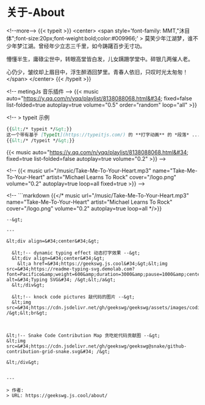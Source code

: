 # 关于-About


&lt;!--more--&gt;
{{&lt; typeit &gt;}}
&lt;center&gt;
&lt;span  style=&#39;font-family: MMT,&#34;沐目体&#34;;font-size:20px;font-weight:bold;color:#009966;&#39; &gt;
莫笑少年江湖梦，谁不少年梦江湖。曾经年少立志三千里，如今踌躇百步无寸功。

懵懂半生，庸碌尘世中，转眼高堂皆白发，儿女蹒跚学堂中。碎银几两催人老。

心仍少，皱纹却上眉目中，浮生醉酒回梦里。青春人依旧，只叹时光太匆匆！
&lt;/span&gt;
&lt;/center&gt;
{{&lt; /typeit &gt;}}


&lt;!-- metingJs 音乐插件 --&gt;
{{&lt; music auto=&#34;https://y.qq.com/n/yqq/playlist/8138088068.html&#34; fixed=false list-folded=true autoplay=true volume=&#34;0.5&#34; order=&#34;random&#34; loop=&#34;all&#34;  &gt;}}

&lt;!-- 
&gt; typeit 示例

```markdown
{{&lt;/* typeit */&gt;}}
这一个带有基于 [TypeIt](https://typeitjs.com/) 的 **打字动画** 的 *段落* ...
{{&lt;/* /typeit */&gt;}}
```

{{&lt; music auto=&#34;https://y.qq.com/n/yqq/playlist/8138088068.html&#34; fixed=true list-folded=false autoplay=true volume=&#34;0.2&#34; &gt;}} --&gt;

&lt;!-- {{&lt; music url=&#34;/music/Take-Me-To-Your-Heart.mp3&#34;  name=&#34;Take-Me-To-Your-Heart&#34; artist=&#34;Michael Learns To Rock&#34; cover=&#34;/logo.png&#34; volume=&#34;0.2&#34; autoplay=true loop=all fixed=true &gt;}} --&gt;

&lt;!-- ```markdown
{{&lt;/* music url=&#34;/music/Take-Me-To-Your-Heart.mp3&#34;  name=&#34;Take-Me-To-Your-Heart&#34; artist=&#34;Michael Learns To Rock&#34; cover=&#34;/logo.png&#34; volume=&#34;0.2&#34; autoplay=true loop=all */&gt;}}
``` 
--&gt;

---

&lt;div align=&#34;center&#34;&gt;
  
  &lt;!-- dynamic typing effect 动态打字效果 --&gt;
  &lt;div align=&#34;center&#34;&gt;
    &lt;a href=&#34;https://geekswg.js.cool&#34;&gt;&lt;img src=&#34;https://readme-typing-svg.demolab.com?font=Pacifico&amp;weight=600&amp;duration=3000&amp;pause=1000&amp;center=true&amp;vCenter=true&amp;width=435&amp;lines=Hello&#43;World;Talk&#43;is&#43;Cheap%2C&#43;Show&#43;Me&#43;the&#43;Code&#34; alt=&#34;Typing SVG&#34; /&gt;&lt;/a&gt;
  &lt;/div&gt;

  &lt;!-- knock code pictures 敲代码的图片 --&gt;
  &lt;img src=&#34;https://cdn.jsdelivr.net/gh/geekswg/geekswg/assets/images/coding.gif&#34; /&gt;&lt;br&gt;

 

&lt;!-- Snake Code Contribution Map 贪吃蛇代码贡献图 --&gt;
&lt;img src=&#34;https://cdn.jsdelivr.net/gh/geekswg/geekswg@snake/github-contribution-grid-snake.svg&#34; /&gt;

&lt;/div&gt;


---

> 作者:   
> URL: https://geekswg.js.cool/about/  

